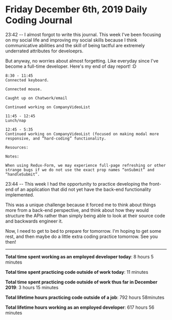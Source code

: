 # Friday December 6th, 2019 Daily Coding Journal

23:42 -- I almost forgot to write this journal. This week I've been focusing on my social life and improving my social skills because I think communicative abilities and the skill of being tactful are extremely underrated attributes for develoeprs.

But anyway, no worries about almost forgetting. Like everyday since I've become a full-time developer. Here's my end of day report! :D
```
8:30 - 11:45
Connected keyboard.

Connected mouse.

Caught up on Chatwork/email

Continued working on CompanyVideoList

11:45 - 12:45
Lunch/nap

12:45 - 5:35
Continued working on CompanyVideoList (focused on making modal more responsive, and “hard-coding” functionality.

Resources:

Notes:

When using Redux-Form, we may experience full-page refreshing or other strange bugs if we do not use the exact prop names “onSubmit” and “handleSubmit”.
```
23:44 -- This week I had the opportunity to practice developing the front-end of an application that did not yet have the back-end functionality implemented.

This was a unique challenge because it forced me to think about things more from a back-end perspective, and think about how they would structure the APIs rather than simply being able to look at their source code and backwards engineer it.

Now, I need to get to bed to prepare for tomorrow. I'm hoping to get some rest, and then maybe do a little extra coding practice tomorrow. See you then!
___
**Total time spent working as an employed developer today**: 8 hours 5 minutes

**Total time spent practicing code outside of work today**: 11 minutes

**Total time spent practicing code outside of work thus far in December 2019**: 3 hours 15 minutes

**Total lifetime hours practicing code outside of a job**: 792 hours 58minutes

**Total lifetime hours working as an employed developer**: 617 hours 56 minutes